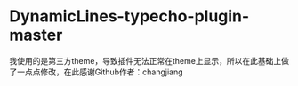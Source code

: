 # DynamicLines-typecho-plugin-master
我使用的是第三方theme，导致插件无法正常在theme上显示，所以在此基础上做了一点点修改，在此感谢Github作者：changjiang
